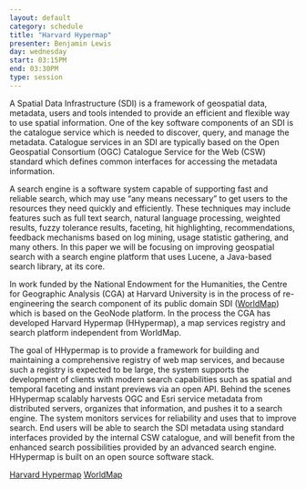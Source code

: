 ```yaml
---
layout: default
category: schedule
title: "Harvard Hypermap"
presenter: Benjamin Lewis
day: wednesday
start: 03:15PM
end: 03:30PM
type: session
---
```


A Spatial Data Infrastructure (SDI) is a framework of geospatial data, metadata, users and tools
intended to provide an efficient and flexible way to use spatial information. One of the key
software components of an SDI is the catalogue service which is needed to discover, query, and
manage the metadata. Catalogue services in an SDI are typically based on the Open Geospatial
Consortium (OGC) Catalogue Service for the Web (CSW) standard which defines common
interfaces for accessing the metadata information.

A search engine is a software system capable of supporting fast and reliable search, which may
use “any means necessary” to get users to the resources they need quickly and efficiently. These
techniques may include features such as full text search, natural language processing, weighted
results, fuzzy tolerance results, faceting, hit highlighting, recommendations, feedback
mechanisms based on log mining, usage statistic gathering, and many others. In this paper we
will be focusing on improving geospatial search with a search engine platform that uses Lucene,
a Java-based search library, at its core.

In work funded by the National Endowment for the Humanities, the Centre for Geographic
Analysis (CGA) at Harvard University is in the process of re-engineering the search component
of its public domain SDI ([WorldMap](http://worldmap.harvard.edu)) which is based on the
GeoNode platform. In the process the CGA has developed Harvard Hypermap (HHypermap), a
map services registry and search platform independent from WorldMap.

The goal of HHypermap is to provide a framework for building and maintaining a comprehensive
registry of web map services, and because such a registry is expected to be large, the system
supports the development of clients with modern search capabilities such as spatial and temporal
faceting and instant previews via an open API. Behind the scenes HHypermap scalably harvests
OGC and Esri service metadata from distributed servers, organizes that information, and pushes it
to a search engine. The system monitors services for reliability and uses that to improve search.
End users will be able to search the SDI metadata using standard interfaces provided by the
internal CSW catalogue, and will benefit from the enhanced search possibilities provided by an
advanced search engine. HHypermap is built on an open source software stack.

[Harvard Hypermap](http://hh.worldmap.harvard.edu/)
[WorldMap](http://worldmap.harvard.edu/)
